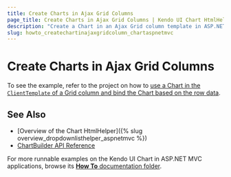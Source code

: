 ```yaml
---
title: Create Charts in Ajax Grid Columns
page_title: Create Charts in Ajax Grid Columns | Kendo UI Chart HtmlHelper for ASP.NET MVC
description: "Create a Chart in an Ajax Grid column template in ASP.NET MVC applications."
slug: howto_createchartinajaxgridcolumn_chartaspnetmvc
---
```


# Create Charts in Ajax Grid Columns

To see the example, refer to the project on how to [use a Chart in the `ClientTemplate` of a Grid column and bind the Chart based on the row data](https://github.com/telerik/ui-for-aspnet-mvc-examples/tree/master/chart/ChartInGrid).

## See Also

* [Overview of the Chart HtmlHelper]({% slug overview_dropdownlisthelper_aspnetmvc %})
* [ChartBuilder API Reference](/api/Kendo.Mvc.UI.Fluent/ChartBuilder)

For more runnable examples on the Kendo UI Chart in ASP.NET MVC applications, browse its [**How To** documentation folder](/helpers/chart/how-to/).
